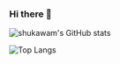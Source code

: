 ### Hi there 👋

<!--
**shukawam/shukawam** is a ✨ _special_ ✨ repository because its `README.md` (this file) appears on your GitHub profile.

Here are some ideas to get you started:

- 🔭 I’m currently working on ...
- 🌱 I’m currently learning ...
- 👯 I’m looking to collaborate on ...
- 🤔 I’m looking for help with ...
- 💬 Ask me about ...
- 📫 How to reach me: ...
- 😄 Pronouns: ...
- ⚡ Fun fact: ...
-->

![shukawam's GitHub stats](https://github-readme-stats.vercel.app/api?username=shukawam&show_icons=true&theme=tokyonight)

![Top Langs](https://github-readme-stats.vercel.app/api/top-langs/?username=shukawam&show_icons=true&theme=tokyonight&layout=compact)
